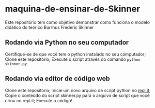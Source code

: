 # maquina-de-ensinar-de-Skinner
Este repositório tem como objetivo demonstrar como funciona o modelo didático do teórico Burrhus Frederic Skinner

## Rodando via Python no seu computador

Certifique-se de que você tem o python instalado no seu computador;
Clone este repositório;
Execute o script através do comando `python skinner.py`

## Rodando via editor de código web

Clone este repositório;
Inicie um novo arquivo de script python no [repl.it](repl.it);
Copie o conteúdo do script skinner.py para o arquivo de script que você criou no repl.it;
Execute o código!

